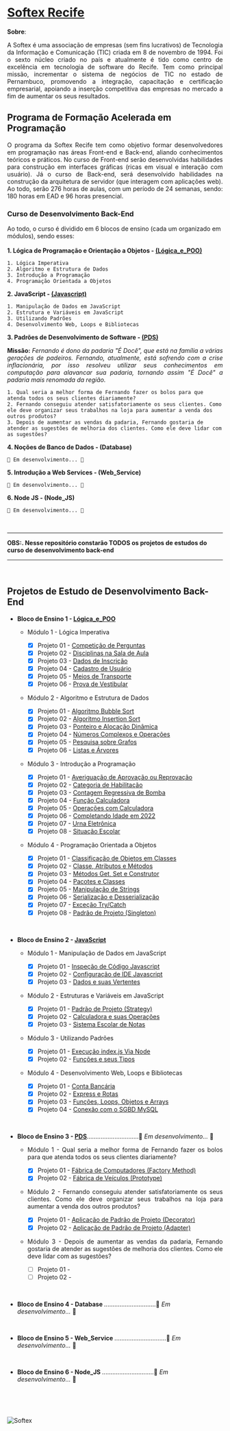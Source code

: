 # [Softex Recife](http://www.softexrecife.org.br/)

**Sobre**:
<br/>
<p align = "Justify">A Softex é uma associação de empresas (sem fins lucrativos) de Tecnologia da Informação e Comunicação (TIC) criada em 8 de novembro de 1994. Foi o sexto núcleo criado no país e atualmente é tido como centro de excelência em tecnologia de software do Recife. Tem como principal missão, incrementar o sistema de negócios de TIC no estado de Pernambuco, promovendo a integração, capacitação e certificação empresarial, apoiando a inserção competitiva das empresas no mercado a fim de aumentar os seus resultados.</p>

## Programa de Formação Acelerada em Programação
<p align = "Justify">O programa da Softex Recife tem como objetivo formar desenvolvedores em programação nas áreas Front-end e Back-end, aliando conhecimentos teóricos e práticos. No curso de Front-end serão desenvolvidas habilidades para construção em interfaces gráficas (ricas em visual e interação com usuário). Já o curso de Back-end, será desenvolvido habilidades na construção da arquitetura de servidor (que interagem com aplicações web). Ao todo, serão 276 horas de aulas, com um período de 24 semanas, sendo: 180 horas em EAD e 96 horas presencial.</p>

### Curso de Desenvolvimento Back-End

Ao todo, o curso é dividido em 6 blocos de ensino (cada um organizado em módulos), sendo esses:
<br/>
<br/>
**1. Lógica de Programação e Orientação a Objetos - [(Lógica_e_POO)](https://github.com/0liveiraVictor/Softex/tree/main/L%C3%B3gica_e_POO)**

	1. Lógica Imperativa
	2. Algoritmo e Estrutura de Dados
	3. Introdução a Programação		
	4. Programação Orientada a Objetos
	
**2. JavaScript - [(Javascript)](https://github.com/0liveiraVictor/Softex/tree/main/JavaScript)**

	1. Manipulação de Dados em JavaScript
	2. Estrutura e Variáveis em JavaScript
	3. Utilizando Padrões
	4. Desenvolvimento Web, Loops e Bibliotecas
	
**3. Padrões de Desenvolvimento de Software - [(PDS)](https://github.com/0liveiraVictor/Softex/tree/main/PDS)**
<br/><p align = "Justify">**Missão:** *Fernando é dono da padaria "É Docê", que está na família a várias gerações de padeiros. Fernando, atualmente, está sofrendo com a crise inflacionária, por isso resolveu utilizar seus conhecimentos em computação para alavancar sua padaria, tornando assim "É Docê" a padaria mais renomada da região.*</p>

	1. Qual seria a melhor forma de Fernando fazer os bolos para que atenda todos os seus clientes diariamente?
	2. Fernando conseguiu atender satisfatoriamente os seus clientes. Como ele deve organizar seus trabalhos na loja para aumentar a venda dos outros produtos?
	3. Depois de aumentar as vendas da padaria, Fernando gostaria de atender as sugestões de melhoria dos clientes. Como ele deve lidar com as sugestões?
	
**4. Noções de Banco de Dados - (Database)**

	🚧 Em desenvolvimento... 🚧
	
**5. Introdução a Web Services - (Web_Service)**

	🚧 Em desenvolvimento... 🚧
	
**6. Node JS - (Node_JS)**

	🚧 Em desenvolvimento... 🚧

<br/>

***

**OBS:. Nesse repositório constarão TODOS os projetos de estudos do curso de desenvolvimento back-end**
	
***
<br/>

## Projetos de Estudo de Desenvolvimento Back-End
* **Bloco de Ensino 1 - [Lógica_e_POO](https://github.com/0liveiraVictor/Softex/tree/main/L%C3%B3gica_e_POO)**

	* Módulo 1 - Lógica Imperativa
	
		- [x] Projeto 01 - [Competição de Perguntas](https://github.com/0liveiraVictor/Softex/blob/main/L%C3%B3gica_e_POO/M%C3%B3dulo_01---Projeto_01)
		- [x] Projeto 02 - [Disciplinas na Sala de Aula](https://github.com/0liveiraVictor/Softex/blob/main/L%C3%B3gica_e_POO/M%C3%B3dulo_01---Projeto_02) 
		- [x] Projeto 03 - [Dados de Inscrição](https://github.com/0liveiraVictor/Softex/blob/main/L%C3%B3gica_e_POO/M%C3%B3dulo_01---Projeto_03)
		- [x] Projeto 04 - [Cadastro de Usuário](https://github.com/0liveiraVictor/Softex/blob/main/L%C3%B3gica_e_POO/M%C3%B3dulo_01---Projeto_04)
		- [x] Projeto 05 - [Meios de Transporte](https://github.com/0liveiraVictor/Softex/blob/main/L%C3%B3gica_e_POO/M%C3%B3dulo_01---Projeto_05)
		- [X] Projeto 06 - [Prova de Vestibular](https://github.com/0liveiraVictor/Softex/blob/main/L%C3%B3gica_e_POO/M%C3%B3dulo_01---Projeto_06)
		
	* Módulo 2 - Algoritmo e Estrutura de Dados
	
		- [x] Projeto 01 - [Algoritmo Bubble Sort](https://github.com/0liveiraVictor/Softex/blob/main/L%C3%B3gica_e_POO/M%C3%B3dulo_02---Projeto_01)
		- [x] Projeto 02 - [Algoritmo Insertion Sort](https://github.com/0liveiraVictor/Softex/blob/main/L%C3%B3gica_e_POO/M%C3%B3dulo_02---Projeto_02)
		- [x] Projeto 03 - [Ponteiro e Alocação Dinâmica](https://github.com/0liveiraVictor/Softex/blob/main/L%C3%B3gica_e_POO/M%C3%B3dulo_02---Projeto_03)
		- [x] Projeto 04 - [Números Complexos e Operações](https://github.com/0liveiraVictor/Softex/blob/main/L%C3%B3gica_e_POO/M%C3%B3dulo_02---Projeto_04)
		- [x] Projeto 05 - [Pesquisa sobre Grafos](https://github.com/0liveiraVictor/Softex/blob/main/L%C3%B3gica_e_POO/M%C3%B3dulo_02---Projeto_05)
		- [x] Projeto 06 - [Listas e Árvores](https://github.com/0liveiraVictor/Softex/blob/main/L%C3%B3gica_e_POO/M%C3%B3dulo_02---Projeto_06)
		
	* Módulo 3 - Introdução a Programação
	
		- [x] Projeto 01 - [Averiguação de Aprovação ou Reprovação](https://github.com/0liveiraVictor/Softex/blob/main/L%C3%B3gica_e_POO/M%C3%B3dulo_03---Projeto_01)
		- [x] Projeto 02 - [Categoria de Habilitação](https://github.com/0liveiraVictor/Softex/blob/main/L%C3%B3gica_e_POO/M%C3%B3dulo_03---Projeto_02)
		- [x] Projeto 03 - [Contagem Regressiva de Bomba](https://github.com/0liveiraVictor/Softex/blob/main/L%C3%B3gica_e_POO/M%C3%B3dulo_03---Projeto_03)
		- [x] Projeto 04 - [Função Calculadora](https://github.com/0liveiraVictor/Softex/blob/main/L%C3%B3gica_e_POO/M%C3%B3dulo_03---Projeto_04)
		- [x] Projeto 05 - [Operações com Calculadora](https://github.com/0liveiraVictor/Softex/blob/main/L%C3%B3gica_e_POO/M%C3%B3dulo_03---Projeto_05)
		- [x] Projeto 06 - [Completando Idade em 2022](https://github.com/0liveiraVictor/Softex/blob/main/L%C3%B3gica_e_POO/M%C3%B3dulo_03---Projeto_06)
		- [x] Projeto 07 - [Urna Eletrônica](https://github.com/0liveiraVictor/Softex/blob/main/L%C3%B3gica_e_POO/M%C3%B3dulo_03---Projeto_07)
		- [x] Projeto 08 - [Situação Escolar](https://github.com/0liveiraVictor/Softex/blob/main/L%C3%B3gica_e_POO/M%C3%B3dulo_03---Projeto_08)
		
	* Módulo 4 - Programação Orientada a Objetos
	
		- [x] Projeto 01 - [Classificação de Objetos em Classes](https://github.com/0liveiraVictor/Softex/blob/main/L%C3%B3gica_e_POO/M%C3%B3dulo_04---Projeto_01)
		- [x] Projeto 02 - [Classe, Atributos e Métodos](https://github.com/0liveiraVictor/Softex/blob/main/L%C3%B3gica_e_POO/M%C3%B3dulo_04---Projeto_02)
		- [x] Projeto 03 - [Métodos Get, Set e Construtor](https://github.com/0liveiraVictor/Softex/blob/main/L%C3%B3gica_e_POO/M%C3%B3dulo_04---Projeto_03)
		- [x] Projeto 04 - [Pacotes e Classes](https://github.com/0liveiraVictor/Softex/blob/main/L%C3%B3gica_e_POO/M%C3%B3dulo_04---Projeto_04)
		- [x] Projeto 05 - [Manipulação de Strings](https://github.com/0liveiraVictor/Softex/blob/main/L%C3%B3gica_e_POO/M%C3%B3dulo_04---Projeto_05)
		- [x] Projeto 06 - [Serialização e Desserialização](https://github.com/0liveiraVictor/Softex/blob/main/L%C3%B3gica_e_POO/M%C3%B3dulo_04---Projeto_06)
		- [x] Projeto 07 - [Exceção Try/Catch](https://github.com/0liveiraVictor/Softex/blob/main/L%C3%B3gica_e_POO/M%C3%B3dulo_04---Projeto_07)
		- [x] Projeto 08 - [Padrão de Projeto (Singleton)](https://github.com/0liveiraVictor/Softex/blob/main/L%C3%B3gica_e_POO/M%C3%B3dulo_04---Projeto_08)
<br/>

* **Bloco de Ensino 2 - [JavaScript](https://github.com/0liveiraVictor/Softex/tree/main/JavaScript)**

	* Módulo 1 - Manipulação de Dados em JavaScript
	
		- [x] Projeto 01 - [Inspeção de Código Javascript](https://github.com/0liveiraVictor/Softex/blob/main/JavaScript/M%C3%B3dulo_01---Projeto_01)
		- [x] Projeto 02 - [Configuração de IDE Javascript](https://github.com/0liveiraVictor/Softex/blob/main/JavaScript/M%C3%B3dulo_01---Projeto_02) 
		- [x] Projeto 03 - [Dados e suas Vertentes](https://github.com/0liveiraVictor/Softex/blob/main/JavaScript/M%C3%B3dulo_01---Projeto_03)
		
	* Módulo 2 - Estruturas e Variáveis em JavaScript
	
		- [x] Projeto 01 - [Padrão de Projeto (Strategy)](https://github.com/0liveiraVictor/Softex/blob/main/JavaScript/M%C3%B3dulo_02---Projeto_01)
		- [x] Projeto 02 - [Calculadora e suas Operações](https://github.com/0liveiraVictor/Softex/blob/main/JavaScript/M%C3%B3dulo_02---Projeto_02)
		- [x] Projeto 03 - [Sistema Escolar de Notas](https://github.com/0liveiraVictor/Softex/blob/main/JavaScript/M%C3%B3dulo_02---Projeto_03)
		
	* Módulo 3 - Utilizando Padrões
	
		- [x] Projeto 01 - [Execução index.js Via Node](https://github.com/0liveiraVictor/Softex/blob/main/JavaScript/M%C3%B3dulo_03---Projeto_01)
		- [x] Projeto 02 - [Funções e seus Tipos](https://github.com/0liveiraVictor/Softex/blob/main/JavaScript/M%C3%B3dulo_03---Projeto_02)
		
	* Módulo 4 - Desenvolvimento Web, Loops e Bibliotecas
	
		- [x] Projeto 01 - [Conta Bancária](https://github.com/0liveiraVictor/Softex/blob/main/JavaScript/M%C3%B3dulo_04---Projeto_01)
		- [x] Projeto 02 - [Express e Rotas](https://github.com/0liveiraVictor/Softex/blob/main/JavaScript/M%C3%B3dulo_04---Projeto_02)
		- [x] Projeto 03 - [Funções, Loops, Objetos e Arrays](https://github.com/0liveiraVictor/Softex/blob/main/JavaScript/M%C3%B3dulo_04---Projeto_03)
		- [x] Projeto 04 - [Conexão com o SGBD MySQL](https://github.com/0liveiraVictor/Softex/blob/main/JavaScript/M%C3%B3dulo_04---Projeto_04)
		
<br/>

* **Bloco de Ensino 3 - [PDS](https://github.com/0liveiraVictor/Softex/tree/main/PDS)**..............................🚧 *Em desenvolvimento...* 🚧

	* <p align = "Justify">Módulo 1 - Qual seria a melhor forma de Fernando fazer os bolos para que atenda todos os seus clientes diariamente?</p>
	
		- [x] Projeto 01 - [Fábrica de Computadores (Factory Method)](https://github.com/0liveiraVictor/Softex/blob/main/PDS/M%C3%B3dulo_01---Projeto_01)
		- [x] Projeto 02 - [Fábrica de Veículos (Prototype)](https://github.com/0liveiraVictor/Softex/blob/main/PDS/M%C3%B3dulo_01---Projeto_02) 
		
	* <p align = "Justify">Módulo 2 - Fernando conseguiu atender satisfatoriamente os seus clientes. Como ele deve organizar seus trabalhos na loja para aumentar a venda dos outros produtos?</p>
	
		- [x] Projeto 01 - [Aplicação de Padrão de Projeto (Decorator)](https://github.com/0liveiraVictor/Softex/blob/main/PDS/M%C3%B3dulo_02---Projeto_01)
		- [x] Projeto 02 - [Aplicação de Padrão de Projeto (Adapter)](https://github.com/0liveiraVictor/Softex/blob/main/PDS/M%C3%B3dulo_02---Projeto_02)
		
	* <p align = "Justify">Módulo 3 - Depois de aumentar as vendas da padaria, Fernando gostaria de atender as sugestões de melhoria dos clientes. Como ele deve lidar com as sugestões?</p>
	
		- [ ] Projeto 01 - []()
		- [ ] Projeto 02 - []()

<br/>

* **Bloco de Ensino 4 - Database []()**..............................🚧 *Em desenvolvimento...* 🚧

<br/>

* **Bloco de Ensino 5 - Web_Service []()**..............................🚧 *Em desenvolvimento...* 🚧

<br/>

* **Bloco de Ensino 6 - Node_JS []()**..............................🚧 *Em desenvolvimento...* 🚧

<br/>
<br/>
<br/>

![Softex](https://user-images.githubusercontent.com/106946476/178136181-818bbd6d-731b-4515-aad9-e89084899371.png)
